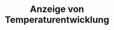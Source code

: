 ---
layout: article
title: Anzeige von Temperaturentwicklung
description: 
  - Dieses Template zeigt die Möglichkeit mit einem Kurvendiagramm die Entwicklung einer Temperatur anzuzeigen.
lang: de
weight: 650
isDraft: true
ref: Temperature_Visualization
category:
image: Temperature_Visualization_DE.png
download: Temperature_Visualization_DE.pbmx
overview_description:
overview_benefits:
overview_data_sources:
---